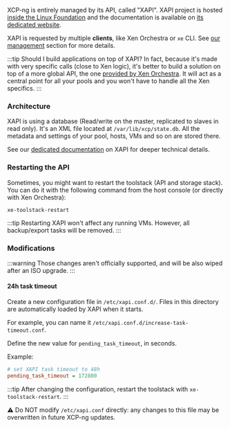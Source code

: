 XCP-ng is entirely managed by its API, called "XAPI". XAPI project is hosted [inside the Linux Foundation](https://xenproject.org/developers/teams/xen-api/) and the documentation is available on [its dedicated website](https://xapi-project.github.io/xen-api/).

XAPI is requested by multiple **clients**, like Xen Orchestra or `xe` CLI. See [our management](management.md) section for more details.

:::tip
Should I build applications on top of XAPI? In fact, because it's made with very specific calls (close to Xen logic), it's better to build a solution on top of a more global API, the one [provided by Xen Orchestra](https://xen-orchestra.com/docs/architecture.html#api). It will act as a central point for all your pools and you won't have to handle all the Xen specifics.
:::

### Architecture

XAPI is using a database (Read/write on the master, replicated to slaves in read only). It's an XML file located at `/var/lib/xcp/state.db`. All the metadata and settings of your pool, hosts, VMs and so on are stored there.

See our [dedicated documentation](architecture#api) on XAPI for deeper technical details.

### Restarting the API

Sometimes, you might want to restart the toolstack (API and storage stack). You can do it with the following command from the host console (or directly with Xen Orchestra):

 ```
 xe-toolstack-restart
 ```

:::tip
Restarting XAPI won't affect any running VMs. However, all backup/export tasks will be removed.
:::

### Modifications

:::warning
Those changes aren't officially supported, and will be also wiped after an ISO upgrade.
:::

#### 24h task timeout

Create a new configuration file in `/etc/xapi.conf.d/`. Files in this directory are automatically loaded by XAPI when it starts.

For example, you can name it `/etc/xapi.conf.d/increase-task-timeout.conf`.

Define the new value for `pending_task_timeout`, in seconds.

Example:
```ini
# set XAPI task timeout to 48h
pending_task_timeout = 172800
```

:::tip
After changing the configuration, restart the toolstack with `xe-toolstack-restart`.
:::

⚠️ Do NOT modify `/etc/xapi.conf` directly: any changes to this file may be overwritten in future XCP-ng updates.
